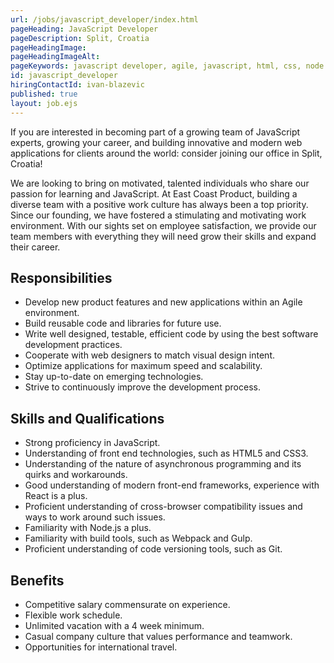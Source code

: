 ```yaml
---
url: /jobs/javascript_developer/index.html
pageHeading: JavaScript Developer
pageDescription: Split, Croatia
pageHeadingImage:
pageHeadingImageAlt:
pageKeywords: javascript developer, agile, javascript, html, css, node.js, webpack, gulp, git, competitive salary, flexible schedule, unlimited vacation, international travel
id: javascript_developer
hiringContactId: ivan-blazevic
published: true
layout: job.ejs
---
```


<p>If you are interested in becoming part of a growing team of JavaScript experts, growing your career, and building innovative and modern web applications for clients around the world: consider joining our office in Split, Croatia!</p>

<p>We are looking to bring on motivated, talented individuals who share our passion for learning and JavaScript. At East Coast Product, building a diverse team with a positive work culture has always been a top priority. Since our founding, we have fostered a stimulating and motivating work environment. With our sights set on employee satisfaction, we provide our team members with everything they will need grow their skills and expand their career.</p>

<h2 class="text-heading-two">Responsibilities</h2>

<ul>
  <li>Develop new product features and new applications within an Agile environment.</li>
  <li>Build reusable code and libraries for future use.</li>
  <li>Write well designed, testable, efficient code by using the best software development practices.</li>
  <li>Cooperate with web designers to match visual design intent.</li>
  <li>Optimize applications for maximum speed and scalability.</li>
  <li>Stay up-to-date on emerging technologies.</li>
  <li>Strive to continuously improve the development process.</li>
</ul>

<h2 class="text-heading-two">Skills and Qualifications</h2>

<ul>
  <li>Strong proficiency in JavaScript.</li>
  <li>Understanding of front end technologies, such as HTML5 and CSS3.</li>
  <li>Understanding of the nature of asynchronous programming and its quirks and workarounds.</li>
  <li>Good understanding of modern front-end frameworks, experience with React is a plus.</li>
  <li>Proficient understanding of cross-browser compatibility issues and ways to work around such issues.</li>
  <li>Familiarity with Node.js a plus.</li>
  <li>Familiarity with build tools, such as Webpack and Gulp.</li>
  <li>Proficient understanding of code versioning tools, such as Git.</li>
</ul>

<h2 class="text-heading-two">Benefits</h2>

<ul>
  <li>Competitive salary commensurate on experience.</li>
  <li>Flexible work schedule.</li>
  <li>Unlimited vacation with a 4 week minimum.</li>
  <li>Casual company culture that values performance and teamwork.</li>
  <li>Opportunities for international travel.</li>
</ul>
